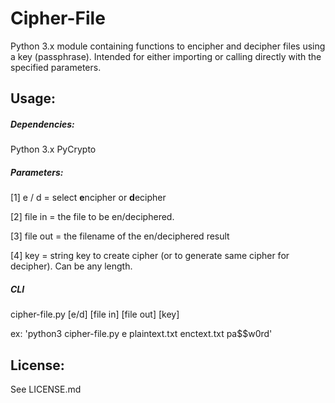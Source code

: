 # Cipher-File

Python 3.x module containing functions to encipher and decipher files using a key (passphrase).
Intended for either importing or calling directly with the specified parameters.

## Usage:


##### Dependencies:
 
 Python 3.x
 PyCrypto

##### Parameters:

 [1] e / d = select **e**ncipher or **d**ecipher
 
 [2] file in = the file to be en/deciphered.
 
 [3] file out = the filename of the en/deciphered result
 
 [4] key = string key to create cipher (or to generate same cipher for decipher). Can be any length.
 
 
##### CLI

 cipher-file.py [e/d] [file in] [file out] [key]
 
 ex: 'python3 cipher-file.py e plaintext.txt enctext.txt pa$$w0rd'

## License:

  See LICENSE.md